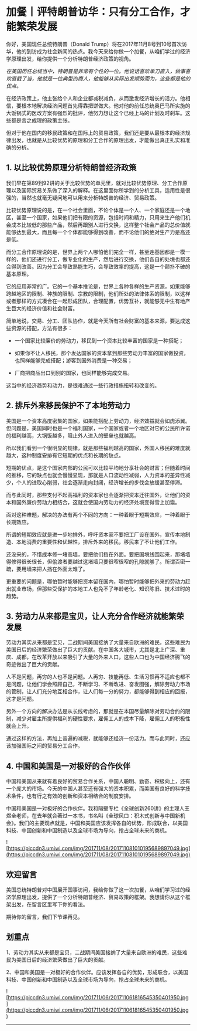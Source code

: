 # 加餐丨评特朗普访华：只有分工合作，才能繁荣发展

你好，美国现任总统特朗普（Donald Trump）将在2017年11月8号到10号首次访华，他的到访成为社会新闻的热点。我今天来给你做一个加餐，从咱们学过的经济学原理出发，给你提供一个分析特朗普经济政策的视角。

 *在美国历任总统当中，特朗普是非常有个性的一位。他说话喜欢单刀直入，做事喜欢直截了当，他就是一位典型的商人，他能够从实际出发顺势而为，这些都是他的优点。*

在经济政策上，他主张给个人和企业都减税减负，从而激发经济增长的活力。他相信，要根本地解决经济问题首先得靠把饼做大。他对他的前任总统奥巴马所实施的大饭锅式的医改方案有强烈的批评，他努力想让这个已经上马的计划及时刹车。这些都是言之成理的政策主张。

但对于他在国内的移民政策和在国际上的贸易政策，我们还是要从最根本的经济规律出发，也就是从比较优势的原理和分工合作的原理出发，才能做出真正扎实和准确的分析。

## 1. 以比较优势原理分析特朗普经济政策

我们早在第89到92讲的关于比较优势的单元里，就对比较优势原理、分工合作原理以及国际贸易关系做了深入的解释。在这里面你所学到的分析工具，适用性是很强的，当然也就毫无疑问地可以用来分析特朗普的经济、贸易政策。

比较优势原理说的是，在一个社会里面，不论个体是一个人、一个家庭还是一个地区，甚至一个国家，如果他们把有限的资源，包括时间和精力，只用来生产他们机会成本比较低的那些产品，然后再跟别人进行交换，这样整个社会产品的总价值就能够达到最大，而且每一个个体都能够得到改善，而不论他们的绝对生产力是高还是低。

而分工合作原理说的是，世界上两个人哪怕他们完全一样，甚至连基因都是一模一样的，他们还进行分工，做专业化的生产，然后进行交换，他们各自的处境也都还会得到改善。因为分工会导致熟能生巧，会导致效率的提高，这是一个颠扑不破的基本原理。

它的应用非常的广。它的一个基本推论是，世界上各种各样的生产资源，如果能够跨越地区的限制、种族的限制、宗教的限制，他们所处的法律体系的限制，以这样或者那样的方式凑合在一起形成团队，合理配置，优势互补，就能够无中生有地产生巨大的经济价值和社会财富。

简单地说，交易、分工、团队协作，就是今天所有社会财富的基本来源，要达成这些资源的搭配，方法有很多：

* 一个国家比较廉价的劳动力，移民到一个资本比较丰富的国家是一种搭配；

* 如果你不让人移民，那个发达国家的资本拿到那些劳动力丰富的国家做投资，也照样能够完成搭配；游客到国外消费是一种交易；

* 厂商把商品出口到别的国家，也同样能够完成交易。

这当中的经济趋势和动力，是很难通过一些行政措施扭转和改变的。

## 2. 排斥外来移民保护不了本地劳动力

美国是一个资本高度密集的国家，如果能搭配上劳动力，经济效益就会如虎添翼。但问题是，美国同时也是一个福利国家，一个国家或者一个地区对它的公民所许诺的福利越高，大锅饭越多，阻止外人进入的壁垒也就越高。

所以我们看到一个很明显的规律，就是那些福利越高的国家，外国人移民的难度就越大，这种制度安排有它短期的优点和长期的缺点。

短期的优点，是这个国家内部的公民可以比较平均地分享社会的财富；但随着时间的推移，它的缺点也就会慢慢显现，那就是人口流动性减弱，人力资本的差异性减少，个人的进取心削弱，社会逐渐走向封闭，经济增长的步伐会放缓甚至停滞。

而与此同时，那些支付不起高福利的资本家也会逐渐把资本迁往国外，让他们的资本和国外廉价劳动力相结合，这就会使国内劳动力的经济处境变得雪上加霜。

面对这种难题，解决的办法有两个不同的方向：一种着眼于短期效应，一种着眼于长期效应。

所谓的短期效应就是进一步地排外，呼吁资本家不要把工厂设在国外，宣传本地制造、本地消费的重要性和优越性，排斥外来的移民，移民来了不让他们工作。

还没来的，不惜成本修一堵高墙，要把他们挡在外面。要把国境线围起来，那堵墙得修得很长很长，但偷渡者要越过这堵墙只要很窄很窄的孔隙就够了。所谓百密一疏，要用墙来把人挡在外面太难了。

更重要的问题是，哪怕暂时能够把资本留在国内，哪怕暂时能够把外来的劳动力赶出就业市场，但那些受保护的本地工人也免不了年龄老化、知识陈旧、技术过时的趋势。

## 3. 劳动力从来都是宝贝，让人充分合作经济就能繁荣发展

劳动力其实从来都是宝贝，二战期间美国接纳了大量来自欧洲的难民，这些难民为美国日后的经济繁荣做出了巨大的贡献。在中国各大城市，尤其是北上广深、重庆、成都，在改革开放以来吸引了大量的外来人口，这些人口也为中国经济腾飞的奇迹做出了巨大的贡献。

人不是问题，再穷的人也不是问题。人再穷、技能再低、生活习惯再不适应也都不是问题，让他们学会照顾自己，不断学习、不断改进、奋发图强，解除劳动力市场的管制，让人们充分地互相合作，让人们每一分的努力，都能够得到相应的回报，这才是问题。

另外一个方向的解决办法是从长线考虑的，那就是在本国尽量解除对劳动合约的限制，减少对雇主所提供福利的硬性要求，雇佣工人的成本下降，雇佣工人的积极性就会上升。

通过这样的方法，再加上普遍的减税，就能够还经济一份活力。而与此同时，还应该加强国际之间的贸易分工合作。

## 4. 中国和美国是一对极好的合作伙伴

中国和美国从来就有着良好的贸易合作关系，中国人聪明、勤奋、积极向上，还有一个庞大的市场。今天的中国人甚至还有强大的资本积累，而美国有良好的科学技术条件，也有行之有效的创新和资本相结合的制度安排。

中国和美国是一对极好的合作伙伴。我和隔壁专栏《全球创新260讲》的主理人王煜全老师，在去年就合著过一本书，书名叫《全球风口：积木式创新与中国新机会》。我们的主要观点就是，中国和美国应该发挥各自的优势，形成联合，以美国科技、中国创新和中国制造以及全球市场为导向，抢占全球未来的商机。

![https://piccdn3.umiwi.com/img/201711/08/201711081010195689897049.jpg](https://piccdn3.umiwi.com/img/201711/08/201711081010195689897049.jpg)

## 欢迎留言

美国总统特朗普对中国展开国事访问，我给你做了这一次加餐，从咱们学习过的经济学原理出发，提供了一个分析特朗普经济、贸易政策的框架。我想请你从这个框架出发，在留言区里写下你的看法。

期待你的留言，我们下节课再见。    

## 划重点

1、劳动力其实从来都是宝贝，二战期间美国接纳了大量来自欧洲的难民，这些难民为美国日后的经济繁荣做出了巨大的贡献。

2、中国和美国是一对极好的合作伙伴。应该发挥各自的优势，形成联合，以美国科技、中国创新和中国制造以及全球市场为导向，抢占全球未来的商机。


![https://piccdn3.umiwi.com/img/201711/06/201711061816545350401950.jpg](https://piccdn3.umiwi.com/img/201711/06/201711061816545350401950.jpg)

---
